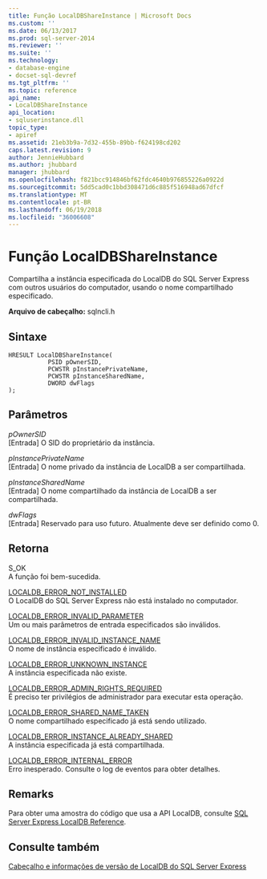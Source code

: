```yaml
---
title: Função LocalDBShareInstance | Microsoft Docs
ms.custom: ''
ms.date: 06/13/2017
ms.prod: sql-server-2014
ms.reviewer: ''
ms.suite: ''
ms.technology:
- database-engine
- docset-sql-devref
ms.tgt_pltfrm: ''
ms.topic: reference
api_name:
- LocalDBShareInstance
api_location:
- sqluserinstance.dll
topic_type:
- apiref
ms.assetid: 21eb3b9a-7d32-455b-89bb-f624198cd202
caps.latest.revision: 9
author: JennieHubbard
ms.author: jhubbard
manager: jhubbard
ms.openlocfilehash: f821bcc914846bf62fdc4640b976855226a0922d
ms.sourcegitcommit: 5dd5cad0c1bbd308471d6c885f516948ad67dfcf
ms.translationtype: MT
ms.contentlocale: pt-BR
ms.lasthandoff: 06/19/2018
ms.locfileid: "36006608"
---
```

# <a name="localdbshareinstance-function"></a>Função LocalDBShareInstance
  Compartilha a instância especificada do LocalDB do SQL Server Express com outros usuários do computador, usando o nome compartilhado especificado.  
  
 **Arquivo de cabeçalho:** sqlncli.h  
  
## <a name="syntax"></a>Sintaxe  
  
```  
HRESULT LocalDBShareInstance(  
           PSID pOwnerSID,  
           PCWSTR pInstancePrivateName,  
           PCWSTR pInstanceSharedName,   
           DWORD dwFlags   
);  
```  
  
## <a name="parameters"></a>Parâmetros  
 *pOwnerSID*  
 [Entrada] O SID do proprietário da instância.  
  
 *pInstancePrivateName*  
 [Entrada] O nome privado da instância de LocalDB a ser compartilhada.  
  
 *pInstanceSharedName*  
 [Entrada] O nome compartilhado da instância de LocalDB a ser compartilhada.  
  
 *dwFlags*  
 [Entrada] Reservado para uso futuro. Atualmente deve ser definido como 0.  
  
## <a name="returns"></a>Retorna  
 S_OK  
 A função foi bem-sucedida.  
  
 [LOCALDB_ERROR_NOT_INSTALLED](../express-localdb-error-messages/localdb-error-not-installed.md)  
 O LocalDB do SQL Server Express não está instalado no computador.  
  
 [LOCALDB_ERROR_INVALID_PARAMETER](../express-localdb-error-messages/localdb-error-invalid-parameter.md)  
 Um ou mais parâmetros de entrada especificados são inválidos.  
  
 [LOCALDB_ERROR_INVALID_INSTANCE_NAME](../express-localdb-error-messages/localdb-error-invalid-instance-name.md)  
 O nome de instância especificado é inválido.  
  
 [LOCALDB_ERROR_UNKNOWN_INSTANCE](../express-localdb-error-messages/localdb-error-unknown-instance.md)  
 A instância especificada não existe.  
  
 [LOCALDB_ERROR_ADMIN_RIGHTS_REQUIRED](../express-localdb-error-messages/localdb-error-admin-rights-required.md)  
 É preciso ter privilégios de administrador para executar esta operação.  
  
 [LOCALDB_ERROR_SHARED_NAME_TAKEN](../express-localdb-error-messages/localdb-error-shared-name-taken.md)  
 O nome compartilhado especificado já está sendo utilizado.  
  
 [LOCALDB_ERROR_INSTANCE_ALREADY_SHARED](../express-localdb-error-messages/localdb-error-instance-already-shared.md)  
 A instância especificada já está compartilhada.  
  
 [LOCALDB_ERROR_INTERNAL_ERROR](../express-localdb-error-messages/localdb-error-internal-error.md)  
 Erro inesperado. Consulte o log de eventos para obter detalhes.  
  
## <a name="remarks"></a>Remarks  
 Para obter uma amostra do código que usa a API LocalDB, consulte [SQL Server Express LocalDB Reference](../sql-server-express-localdb-reference.md).  
  
## <a name="see-also"></a>Consulte também  
 [Cabeçalho e informações de versão de LocalDB do SQL Server Express](sql-server-express-localdb-header-and-version-information.md)  
  
  